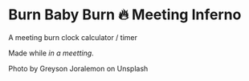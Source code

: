 # Burn Baby Burn 🔥 Meeting Inferno

A meeting burn clock calculator / timer

Made while _in a meetting_.

Photo by Greyson Joralemon on Unsplash

